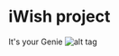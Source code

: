 # iWish project

It's your Genie
![alt tag](http://vignette4.wikia.nocookie.net/poohadventures/images/8/8c/Genie.png/revision/latest?cb=20130126005148)